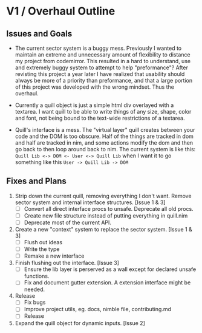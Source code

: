 # V1 / Overhaul Outline
## Issues and Goals
* The current sector system is a buggy mess.
  Previously I wanted to maintain an extreme and unnecessary amount of flexibility to distance my project from
  codemirror. This resulted in a hard to understand, use and extremely buggy system to attempt to help
  "preformance"? After revisting this project a year later I have realized that usability should always be more of
  a priority than preformance, and that a large portion of this project was developed with the wrong mindset.
  Thus the overhaul.

* Currently a quill object is just a simple html div overlayed with a textarea. I want quill to be able to write
  things of any size, shape, color and font, not being bound to the text-wide restrictions of a textarea.

* Quill's interface is a mess. The "virtual layer" quill creates between your code and the DOM is too obscure.
  Half of the things are tracked in dom and half are tracked in nim, and some actions modify the dom and then go back
  to then loop around back to nim. The current system is like this: `Quill Lib <-> DOM <- User <-> Quill Lib` when I
  want it to go something like this `User -> Quill Lib -> DOM`
  

## Fixes and Plans
1. Strip down the current quill, removing everything I don't want. Remove sector system and internal interface structures. [Issue 1 & 3]
    * [ ] Convert all direct interface procs to unsafe. Deprecate all old procs.
    * [ ] Create new file structure instead of putting everything in quill.nim
    * [ ] Deprecate most of the current API.
2. Create a new "context" system to replace the sector system. [Issue 1 & 3]
    * [ ] Flush out ideas
    * [ ] Write the type
    * [ ] Remake a new interface
3. Finish flushing out the interface. [Issue 3]
    * [ ] Ensure the lib layer is perserved as a wall except for declared unsafe functions.
    * [ ] Fix and document gutter extension. A extension interface might be needed.
4. Release
    * [ ] Fix bugs
    * [ ] Improve project utils, eg. docs, nimble file, contributing.md
    * [ ] Release
5. Expand the quill object for dynamic inputs. [Issue 2]